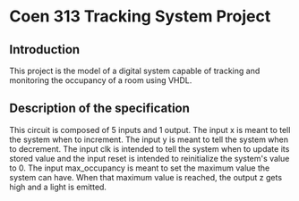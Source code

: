 # Coen 313 Tracking System Project

## Introduction
This project is the model of a digital system capable of tracking and monitoring the
occupancy of a room using VHDL.

## Description of the specification
This circuit is composed of 5 inputs and 1 output. The input x is meant to tell the system when to increment. The input y is meant to tell the system when to decrement. The input clk is intended to tell the system when to update its stored value and the input reset is intended to reinitialize the system's value to 0. The input max_occupancy is meant to set the maximum value the system can have. When that maximum value is reached, the output z gets high and a light is emitted.

